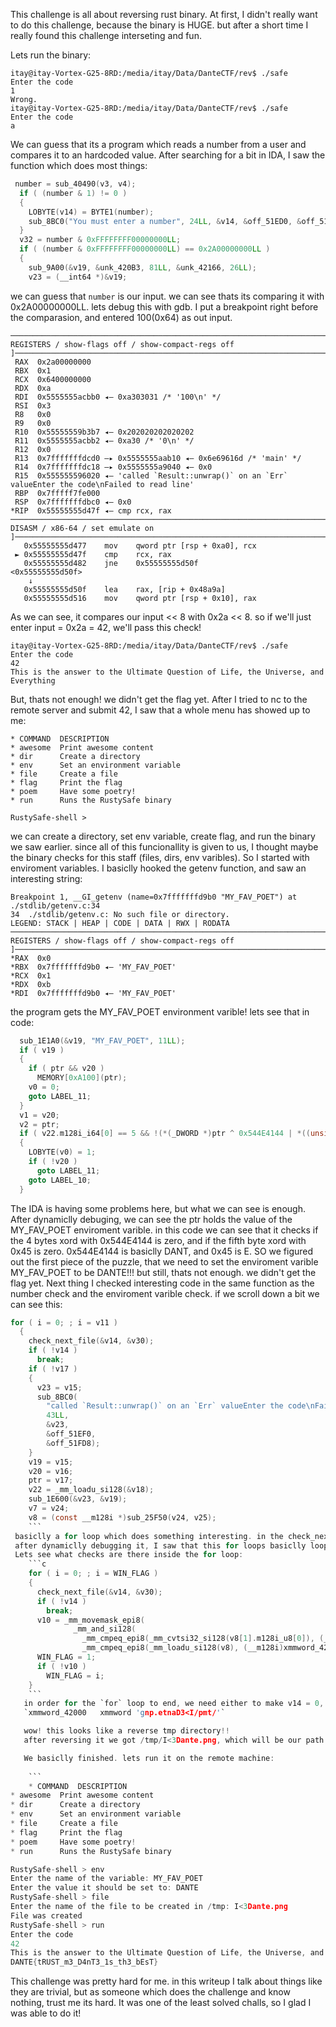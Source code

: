 This challenge is all about reversing rust binary.
At first, I didn't really want to do this challenge, because the binary is HUGE.
but after a short time I really found this challenge interseting and fun.

Lets run the binary:

```
itay@itay-Vortex-G25-8RD:/media/itay/Data/DanteCTF/rev$ ./safe 
Enter the code
1
Wrong.
itay@itay-Vortex-G25-8RD:/media/itay/Data/DanteCTF/rev$ ./safe 
Enter the code
a
```

We can guess that its a program which reads a number from a user and compares it to an hardcoded value.
After searching for a bit in IDA, I saw the function which does most things:

```c
 number = sub_40490(v3, v4);
  if ( (number & 1) != 0 )
  {
    LOBYTE(v14) = BYTE1(number);
    sub_8BC0("You must enter a number", 24LL, &v14, &off_51ED0, &off_51F78);
  }
  v32 = number & 0xFFFFFFFF00000000LL;
  if ( (number & 0xFFFFFFFF00000000LL) == 0x2A00000000LL )
  {
    sub_9A00(&v19, &unk_420B3, 81LL, &unk_42166, 26LL);
    v23 = (__int64 *)&v19;
```

we can guess that `number` is our input. we can see thats its comparing it with 0x2A00000000LL.
lets debug this with gdb. I put a breakpoint right before the comparasion, and entered 100(0x64) as out input.

```
──────────────────────────────────────────────────────────────────────────────[ REGISTERS / show-flags off / show-compact-regs off ]───────────────────────────────────────────────────────────────────────────────
 RAX  0x2a00000000
 RBX  0x1
 RCX  0x6400000000
 RDX  0xa
 RDI  0x5555555acbb0 ◂— 0xa303031 /* '100\n' */
 RSI  0x3
 R8   0x0
 R9   0x0
 R10  0x55555559b3b7 ◂— 0x202020202020202
 R11  0x5555555acbb2 ◂— 0xa30 /* '0\n' */
 R12  0x0
 R13  0x7fffffffdcd0 —▸ 0x5555555aab10 ◂— 0x6e69616d /* 'main' */
 R14  0x7fffffffdc18 —▸ 0x5555555a9040 ◂— 0x0
 R15  0x555555596020 ◂— 'called `Result::unwrap()` on an `Err` valueEnter the code\nFailed to read line'
 RBP  0x7fffff7fe000
 RSP  0x7fffffffdbc0 ◂— 0x0
*RIP  0x55555555d47f ◂— cmp rcx, rax
───────────────────────────────────────────────────────────────────────────────────────[ DISASM / x86-64 / set emulate on ]────────────────────────────────────────────────────────────────────────────────────────
   0x55555555d477    mov    qword ptr [rsp + 0xa0], rcx
 ► 0x55555555d47f    cmp    rcx, rax
   0x55555555d482    jne    0x55555555d50f                <0x55555555d50f>
    ↓
   0x55555555d50f    lea    rax, [rip + 0x48a9a]
   0x55555555d516    mov    qword ptr [rsp + 0x10], rax

```

As we can see, it compares our input << 8 with 0x2a << 8. so if we'll just enter input = 0x2a = 42, we'll pass this check!
```
itay@itay-Vortex-G25-8RD:/media/itay/Data/DanteCTF/rev$ ./safe 
Enter the code
42
This is the answer to the Ultimate Question of Life, the Universe, and Everything
```

But, thats not enough! we didn't get the flag yet.
After I tried to nc to the remote server and submit 42, I saw that a whole menu has showed up to me:

```
* COMMAND  DESCRIPTION                 
* awesome  Print awesome content       
* dir      Create a directory          
* env      Set an environment variable 
* file     Create a file               
* flag     Print the flag              
* poem     Have some poetry!           
* run      Runs the RustySafe binary   

RustySafe-shell > 
```
we can create a directory, set env variable, create flag, and run the binary we saw earlier.
since all of this funcionallity is given to us, I thought maybe the binary checks for this staff (files, dirs, env varibles).
So I started with enviroment variables. I basiclly hooked the getenv function, and saw an interesting string:

```
Breakpoint 1, __GI_getenv (name=0x7fffffffd9b0 "MY_FAV_POET") at ./stdlib/getenv.c:34
34	./stdlib/getenv.c: No such file or directory.
LEGEND: STACK | HEAP | CODE | DATA | RWX | RODATA
──────────────────────────────────────────────────────────────────────────────[ REGISTERS / show-flags off / show-compact-regs off ]───────────────────────────────────────────────────────────────────────────────
*RAX  0x0
*RBX  0x7fffffffd9b0 ◂— 'MY_FAV_POET'
*RCX  0x1
*RDX  0xb
*RDI  0x7fffffffd9b0 ◂— 'MY_FAV_POET'
```
the program gets the MY_FAV_POET environment varible!
lets see that in code:

```c
  sub_1E1A0(&v19, "MY_FAV_POET", 11LL);
  if ( v19 )
  {
    if ( ptr && v20 )
      MEMORY[0xA100](ptr);
    v0 = 0;
    goto LABEL_11;
  }
  v1 = v20;
  v2 = ptr;
  if ( v22.m128i_i64[0] == 5 && !(*(_DWORD *)ptr ^ 0x544E4144 | *((unsigned __int8 *)ptr + 4) ^ 0x45) )  <----------- (1)
  {
    LOBYTE(v0) = 1;
    if ( !v20 )
      goto LABEL_11;
    goto LABEL_10;
  }
```

The IDA is having some problems here, but what we can see is enough.
After dynamiclly debuging, we can see the ptr holds the value of the MY_FAV_POET enviroment varible.
in this code we can see that it checks if the 4 bytes xord with 0x544E4144 is zero, and if the fifth byte xord with 0x45 is zero.
0x544E4144 is basiclly DANT, and 0x45 is E.
SO we figured out the first piece of the puzzle, that we need to set the enviroment varible MY_FAV_POET to be DANTE!!!
but still, thats not enough. we didn't get the flag yet.
Next thing I checked interesting code in the same function as the number check and the enviroment varible check. if we scroll down a bit we can see this:

```c
for ( i = 0; ; i = v11 )
  {
    check_next_file(&v14, &v30);
    if ( !v14 )
      break;
    if ( !v17 )
    {
      v23 = v15;
      sub_8BC0(
        "called `Result::unwrap()` on an `Err` valueEnter the code\nFailed to read line",
        43LL,
        &v23,
        &off_51EF0,
        &off_51FD8);
    }
    v19 = v15;
    v20 = v16;
    ptr = v17;
    v22 = _mm_loadu_si128(&v18);
    sub_1E600(&v23, &v19);
    v7 = v24;
    v8 = (const __m128i *)sub_25F50(v24, v25);
    ```
 basiclly a for loop which does something interesting. in the check_next_file function we can see a call to readdir64. 
 after dynamiclly debugging it, I saw that this for loops basiclly loops over ALL of the files in the tmp directory. (which we can create files into!!!)
 Lets see what checks are there inside the for loop:
    ```c
    for ( i = 0; ; i = WIN_FLAG )
    {
      check_next_file(&v14, &v30);
      if ( !v14 )
        break;
      v10 = _mm_movemask_epi8(
              _mm_and_si128(
                _mm_cmpeq_epi8(_mm_cvtsi32_si128(v8[1].m128i_u8[0]), (__m128i)xmmword_42010),
                _mm_cmpeq_epi8(_mm_loadu_si128(v8), (__m128i)xmmword_42000))) == 0xFFFF;
      WIN_FLAG = 1;
      if ( !v10 )
        WIN_FLAG = i;
    }
    ```
   in order for the `for` loop to end, we need either to make v14 = 0, whick will happen when we finished all the files in tmp, or if we can make v10 = true, which does some kind of comparassion. lets see whats inside xmmword_42000:
   `xmmword_42000   xmmword 'gnp.etnaD3<I/pmt/'`

   wow! this looks like a reverse tmp directory!!
   after reversing it we got /tmp/I<3Dante.png, which will be our path!

   We basiclly finished. lets run it on the remote machine:
    
    ```
    * COMMAND  DESCRIPTION                 
* awesome  Print awesome content       
* dir      Create a directory          
* env      Set an environment variable 
* file     Create a file               
* flag     Print the flag              
* poem     Have some poetry!           
* run      Runs the RustySafe binary   

RustySafe-shell > env
Enter the name of the variable: MY_FAV_POET
Enter the value it should be set to: DANTE
RustySafe-shell > file
Enter the name of the file to be created in /tmp: I<3Dante.png
File was created
RustySafe-shell > run
Enter the code
42
This is the answer to the Ultimate Question of Life, the Universe, and Everything
DANTE{tRUST_m3_D4nT3_1s_th3_bEsT}
```

This challenge was pretty hard for me. in this writeup I talk about things like they are trivial, but as someone which does the challenge and know nothing, trust me its hard.
It was one of the least solved challs, so I glad I was able to do it!
    

